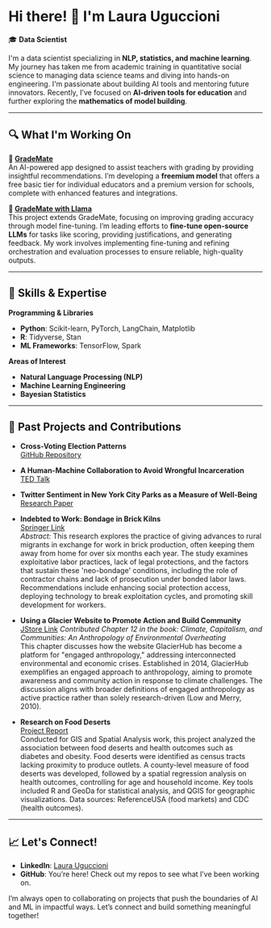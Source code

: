 
<!--
**laurauguc/laurauguc** is a ✨ _special_ ✨ repository because its `README.md` (this file) appears on your GitHub profile.

Here are some ideas to get you started:

- 🔭 I’m currently working on ...
- 🌱 I’m currently learning ...
- 👯 I’m looking to collaborate on ...
- 🤔 I’m looking for help with ...
- 💬 Ask me about ...
- 📫 How to reach me: ...
- 😄 Pronouns: ...
- ⚡ Fun fact: ...
-->

# Hi there! 👋 I'm Laura Uguccioni

🎓 **Data Scientist**

I'm a data scientist specializing in **NLP, statistics, and machine learning**. My journey has taken me from academic training in quantitative social science to managing data science teams and diving into hands-on engineering. I'm passionate about building AI tools and mentoring future innovators. Recently, I’ve focused on **AI-driven tools for education** and further exploring the **mathematics of model building**.

---

## 🔍 What I'm Working On

**🌟 [GradeMate](https://github.com/laurauguc/grading_assistant)**  
An AI-powered app designed to assist teachers with grading by providing insightful recommendations. I’m developing a **freemium model** that offers a free basic tier for individual educators and a premium version for schools, complete with enhanced features and integrations.

**🤖 [GradeMate with Llama](https://github.com/laurauguc/llama_grading)**  
This project extends GradeMate, focusing on improving grading accuracy through model fine-tuning. I’m leading efforts to **fine-tune open-source LLMs** for tasks like scoring, providing justifications, and generating feedback. My work involves implementing fine-tuning and refining orchestration and evaluation processes to ensure reliable, high-quality outputs.

---

## 🧠 Skills & Expertise

**Programming & Libraries**  
- **Python**: Scikit-learn, PyTorch, LangChain, Matplotlib
- **R**: Tidyverse, Stan
- **ML Frameworks**: TensorFlow, Spark

**Areas of Interest**  
- **Natural Language Processing (NLP)**
- **Machine Learning Engineering**
- **Bayesian Statistics**

---

## 🌱 Past Projects and Contributions

- **Cross-Voting Election Patterns**  
  [GitHub Repository](https://github.com/laurauguc/cross-voting)

- **A Human-Machine Collaboration to Avoid Wrongful Incarceration**  
  [TED Talk](https://www.ted.com/talks/laura_uguccioni_a_human_machine_collaboration_to_avoid_wrongful_incarceration?subtitle=en&geo=es)

- **Twitter Sentiment in New York City Parks as a Measure of Well-Being**  
  [Research Paper](https://www.sciencedirect.com/science/article/pii/S0169204618305863)

- **Indebted to Work: Bondage in Brick Kilns**  
  [Springer Link](https://link.springer.com/chapter/10.1057/978-1-349-95957-0_19)  
  *Abstract:* This research explores the practice of giving advances to rural migrants in exchange for work in brick production, often keeping them away from home for over six months each year. The study examines exploitative labor practices, lack of legal protections, and the factors that sustain these 'neo-bondage' conditions, including the role of contractor chains and lack of prosecution under bonded labor laws. Recommendations include enhancing social protection access, deploying technology to break exploitation cycles, and promoting skill development for workers.

- **Using a Glacier Website to Promote Action and Build Community**  
  [JStore Link](https://www.jstor.org/stable/j.ctvjnrw0q)
  *Contributed Chapter 12 in the book:* *Climate, Capitalism, and Communities: An Anthropology of Environmental Overheating*  
  This chapter discusses how the website GlacierHub has become a platform for "engaged anthropology," addressing interconnected environmental and economic crises. Established in 2014, GlacierHub exemplifies an engaged approach to anthropology, aiming to promote awareness and community action in response to climate challenges. The discussion aligns with broader definitions of engaged anthropology as active practice rather than solely research-driven (Low and Merry, 2010).

- **Research on Food Deserts**  
  [Project Report](https://github.com/laurauguc/Food-Deserts-in-Mississippi/blob/master/Food%20Deserts%20-%20Final%20Project.pdf)  
  Conducted for GIS and Spatial Analysis work, this project analyzed the association between food deserts and health outcomes such as diabetes and obesity. Food deserts were identified as census tracts lacking proximity to produce outlets. A county-level measure of food deserts was developed, followed by a spatial regression analysis on health outcomes, controlling for age and household income. Key tools included R and GeoDa for statistical analysis, and QGIS for geographic visualizations. Data sources: ReferenceUSA (food markets) and CDC (health outcomes).

---

## 📈 Let's Connect!

- **LinkedIn**: [Laura Uguccioni](https://www.linkedin.com/in/laurauguccioni/)
- **GitHub**: You’re here! Check out my repos to see what I’ve been working on.

I’m always open to collaborating on projects that push the boundaries of AI and ML in impactful ways. Let’s connect and build something meaningful together!
